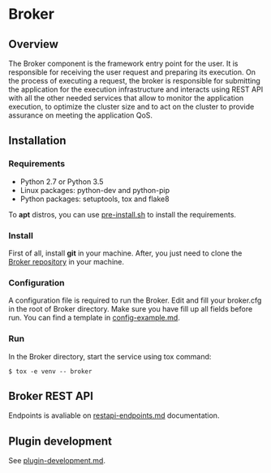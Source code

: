 # Broker

## Overview
The Broker component is the framework entry point for the user. It is responsible for receiving the user request and preparing its execution. On the process of executing a request, the broker is responsible for submitting the application for the execution infrastructure and interacts using REST API with all the other needed services that allow to monitor the application execution, to optimize the cluster size and to act on the cluster to provide assurance on meeting the application QoS.

## Installation
### Requirements
* Python 2.7 or Python 3.5
* Linux packages: python-dev and python-pip
* Python packages: setuptools, tox and flake8

To **apt** distros, you can use [pre-install.sh](bigsea-manager/tools/pre-install.sh) to install the requirements.

### Install
First of all, install **git** in your machine. After, you just need to clone the [Broker repository](https://github.com/bigsea-ufcg/bigsea-manager.git) in your machine.

### Configuration
A configuration file is required to run the Broker. Edit and fill your broker.cfg in the root of Broker directory. Make sure you have fill up all fields before run.
You can find a template in [config-example.md](bigsea-manager/docs/config-example.md). 

### Run
In the Broker directory, start the service using tox command:
```
$ tox -e venv -- broker
```

## Broker REST API
Endpoints is avaliable on [restapi-endpoints.md](bigsea-manager/docs/restapi-endpoints.md) documentation.

## Plugin development
See [plugin-development.md](bigsea-manager/docs/plugin-development.md).
